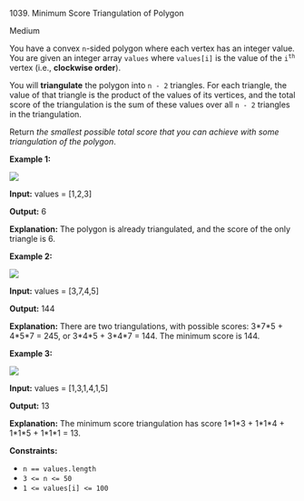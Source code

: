 1039\. Minimum Score Triangulation of Polygon

Medium

You have a convex `n`\-sided polygon where each vertex has an integer value. You are given an integer array `values` where `values[i]` is the value of the <code>i<sup>th</sup></code> vertex (i.e., **clockwise order**).

You will **triangulate** the polygon into `n - 2` triangles. For each triangle, the value of that triangle is the product of the values of its vertices, and the total score of the triangulation is the sum of these values over all `n - 2` triangles in the triangulation.

Return _the smallest possible total score that you can achieve with some triangulation of the polygon_.

**Example 1:**

![](https://leetcode-in-java.github.io/src/main/java/g1001_1100/s1039_minimum_score_triangulation_of_polygon/shape1.jpg)

**Input:** values = [1,2,3]

**Output:** 6

**Explanation:** The polygon is already triangulated, and the score of the only triangle is 6.

**Example 2:**

![](https://leetcode-in-java.github.io/src/main/java/g1001_1100/s1039_minimum_score_triangulation_of_polygon/shape2.jpg)

**Input:** values = [3,7,4,5]

**Output:** 144

**Explanation:** There are two triangulations, with possible scores: 3\*7\*5 + 4\*5\*7 = 245, or 3\*4\*5 + 3\*4\*7 = 144. The minimum score is 144.

**Example 3:**

![](https://leetcode-in-java.github.io/src/main/java/g1001_1100/s1039_minimum_score_triangulation_of_polygon/shape3.jpg)

**Input:** values = [1,3,1,4,1,5]

**Output:** 13

**Explanation:** The minimum score triangulation has score 1\*1\*3 + 1\*1\*4 + 1\*1\*5 + 1\*1\*1 = 13.

**Constraints:**

*   `n == values.length`
*   `3 <= n <= 50`
*   `1 <= values[i] <= 100`